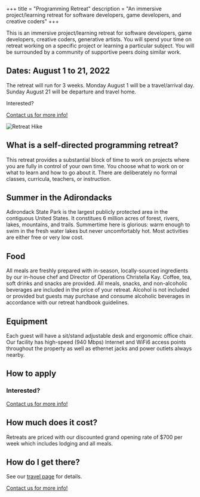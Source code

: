 +++
title = "Programming Retreat"
description = "An immersive project/learning retreat for software developers, game developers, and creative coders"
+++

This is an immersive project/learning retreat for software developers, game developers, creative coders, generative artists. You will spend your time on retreat working on a specific project or learning a particular subject. You will be surrounded by a community of supportive peers doing similar work.

## Dates: August 1 to 21, 2022

The retreat will run for 3 weeks. Monday August 1 will be a travel/arrival day. Sunday August 21 will be departure and travel home.

Interested?

<a class="brand-button" href="https://us14.list-manage.com/contact-form?u=a54483dfc73731ced2ff35a04&form_id=33ffae0ec11579cdc44c4f30cb839689">Contact us for more info!</a>

<img src="/images/gallery/retreat0-hike.jpg" alt="Retreat Hike">

## What is a self-directed programming retreat?

This retreat provides a substantial block of time to work on projects where you are fully in control of your own time. You choose what to work on or what to learn and how to go about it. There are deliberately no formal classes, curricula, teachers, or instruction.

## Summer in the Adirondacks

Adirondack State Park is the largest publicly protected area in the contiguous United States. It constitues 6 million acres of forest, rivers, lakes, mountains, and trails. Summertime here is glorious: warm enough to swim in the fresh water lakes but never uncomfortably hot. Most activities are either free or very low cost.

## Food

All meals are freshly prepared with in-season, locally-sourced ingredients by our in-house chef and Director of Operations Christella Kay. Coffee, tea, soft drinks and snacks are provided. All meals, snacks, and non-alcoholic beverages are included in the price of your retreat. Alcohol is not included or provided but guests may purchase and consume alcoholic beverages in accordance with our retreat handbook guidelines.

## Equipment

Each guest will have a sit/stand adjustable desk and ergonomic office chair. Our facility has high-speed (940 Mbps) Internet and WiFi6 access points throughout the property as well as ethernet jacks and power outlets always nearby.

## How to apply

### Interested?

<a class="brand-button" href="https://us14.list-manage.com/contact-form?u=a54483dfc73731ced2ff35a04&form_id=33ffae0ec11579cdc44c4f30cb839689">Contact us for more info!</a>

## How much does it cost?

Retreats are priced with our discounted grand opening rate of $700 per week which includes lodging and all meals.

## How do I get there?

See our [travel page](/travel) for details.

<a class="brand-button" href="https://us14.list-manage.com/contact-form?u=a54483dfc73731ced2ff35a04&form_id=33ffae0ec11579cdc44c4f30cb839689">Contact us for more info!</a>
